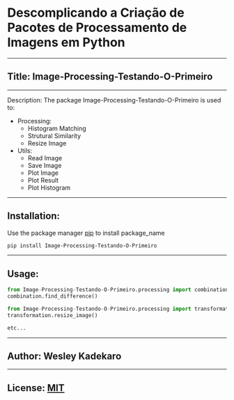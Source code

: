# Descomplicando a Criação de Pacotes de Processamento de Imagens em Python
---
## Title: Image-Processing-Testando-O-Primeiro
---
Description: 
The package Image-Processing-Testando-O-Primeiro is used to:
- Processing:
	- Histogram Matching
	- Strutural Similarity
	- Resize Image
 - Utils:
	- Read Image
	- Save Image
	- Plot Image
	- Plot Result
	- Plot Histogram
 ---
## Installation:

Use the package manager [pip](https://pip.pypa.io/en/stable/) to install package_name

```bash
pip install Image-Processing-Testando-O-Primeiro
```
---
## Usage:

```python
from Image-Processing-Testando-O-Primeiro.processing import combination
combination.find_difference()

from Image-Processing-Testando-O-Primeiro.processing import transformation
transformation.resize_image()

etc...
```
---
## Author: Wesley Kadekaro
---
## License: [MIT](https://choosealicense.com/licenses/mit/)

